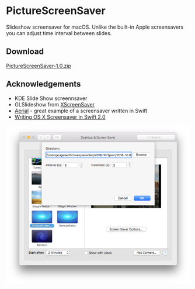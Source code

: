 # PictureScreenSaver

Slideshow screensaver for macOS. Unlike the built-in Apple screensavers you can adjust time interval between slides.

## Download

[PictureScreenSaver-1.0.zip](https://github.com/eozh/PictureScreenSaver/releases/download/v1.0/PictureScreenSaver-1.0.zip)

## Acknowledgements
- KDE Slide Show screennsaver
- GLSlideshow from [XScreenSaver](https://www.jwz.org/xscreensaver/)
- [Aerial](https://github.com/JohnCoates/Aerial) - great example of a screensaver written in Swift
- [Writing OS X Screensaver in Swift 2.0](https://whichline.wordpress.com/2015/07/13/os-x-screensaver-swift-2-part-1/)

![screenshot](https://github.com/eozh/PictureScreenSaver/raw/master/screenshot_092517.png)
